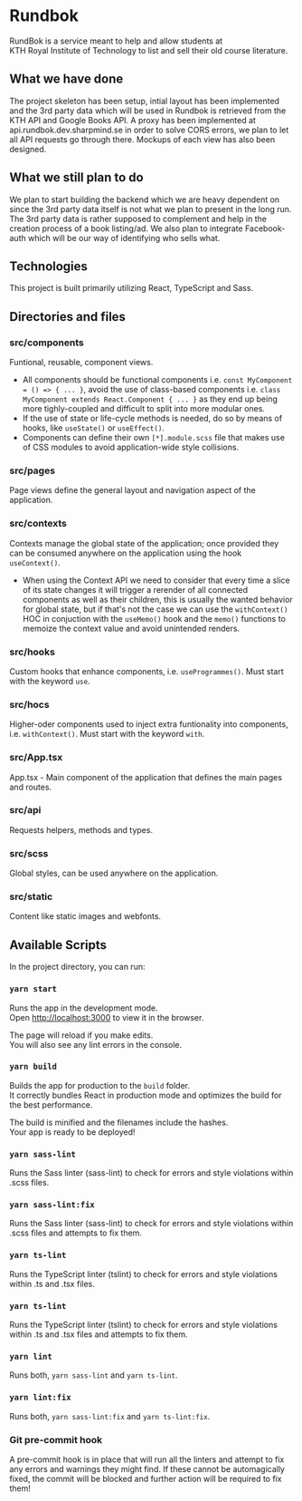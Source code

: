# Rundbok

RundBok is a service meant to help and allow students at<br/>
KTH Royal Institute of Technology to list and sell their old course literature.

## What we have done

The project skeleton has been setup, intial layout has been implemented and the 3rd party data which will be used in Rundbok is retrieved from the KTH API and Google Books API. A proxy has been implemented at api.rundbok.dev.sharpmind.se in order to solve CORS errors, we plan to let all API requests go through there. Mockups of each view has also been designed.

## What we still plan to do

We plan to start building the backend which we are heavy dependent on since the 3rd party data itself is not what we plan to present in the long run. The 3rd party data is rather supposed to complement and help in the creation process of a book listing/ad. We also plan to integrate Facebook-auth which will be our way of identifying who sells what.

## Technologies

This project is built primarily utilizing React, TypeScript and Sass.

## Directories and files

### src/components

Funtional, reusable, component views.

- All components should be functional components i.e. `const MyComponent = () => { ... }`, avoid the use of class-based components i.e. `class MyComponent extends React.Component { ... }` as they end up being more tighly-coupled and difficult to split into more modular ones.<br>
- If the use of state or life-cycle methods is needed, do so by means of hooks, like `useState()` or `useEffect()`.<br>
- Components can define their own `[*].module.scss` file that makes use of CSS modules to avoid application-wide style collisions.

### src/pages

Page views define the general layout and navigation aspect of the application.

### src/contexts

Contexts manage the global state of the application; once provided they can be consumed anywhere on the application using the hook `useContext()`.<br>

- When using the Context API we need to consider that every time a slice of its state changes it will trigger a rerender of all connected components as well as their children, this is usually the wanted behavior for global state, but if that's not the case we can use the `withContext()` HOC in conjuction with the `useMemo()` hook and the `memo()` functions to memoize the context value and avoid unintended renders.

### src/hooks

Custom hooks that enhance components, i.e. `useProgrammes()`. Must start with the keyword `use`.

### src/hocs

Higher-oder components used to inject extra funtionality into components, i.e. `withContext()`. Must start with the keyword `with`.

### src/App.tsx

App.tsx - Main component of the application that defines the main pages and routes.

### src/api

Requests helpers, methods and types.

### src/scss

Global styles, can be used anywhere on the application.

### src/static

Content like static images and webfonts.

## Available Scripts

In the project directory, you can run:

### `yarn start`

Runs the app in the development mode.<br>
Open [http://localhost:3000](http://localhost:3000) to view it in the browser.

The page will reload if you make edits.<br>
You will also see any lint errors in the console.

### `yarn build`

Builds the app for production to the `build` folder.<br>
It correctly bundles React in production mode and optimizes the build for the best performance.

The build is minified and the filenames include the hashes.<br>
Your app is ready to be deployed!

### `yarn sass-lint`

Runs the Sass linter (sass-lint) to check for errors and style violations within .scss files.

### `yarn sass-lint:fix`

Runs the Sass linter (sass-lint) to check for errors and style violations within .scss files and attempts to fix them.

### `yarn ts-lint`

Runs the TypeScript linter (tslint) to check for errors and style violations within .ts and .tsx files.

### `yarn ts-lint`

Runs the TypeScript linter (tslint) to check for errors and style violations within .ts and .tsx files and attempts to fix them.

### `yarn lint`

Runs both, `yarn sass-lint` and `yarn ts-lint`.

### `yarn lint:fix`

Runs both, `yarn sass-lint:fix` and `yarn ts-lint:fix`.

### Git pre-commit hook

A pre-commit hook is in place that will run all the linters and attempt to fix any errors and warnings they might find. If these cannot be automagically fixed, the commit will be blocked and further action will be required to fix them!
